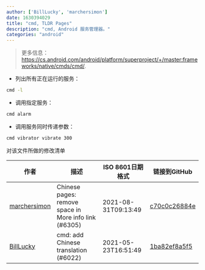 ```yaml
---
author: ['BillLucky', 'marchersimon']
date: 1630394029
title: "cmd, TLDR Pages"
description: "cmd, Android 服务管理器。"
categories: "android"
---
```

> 更多信息：<https://cs.android.com/android/platform/superproject/+/master:frameworks/native/cmds/cmd/>.

- 列出所有正在运行的服务：

```bash
cmd -l
```

- 调用指定服务：

```bash
cmd alarm
```

- 调用服务同时传递参数：

```bash
cmd vibrator vibrate 300
```
对该文件所做的修改清单


作者 | 描述 | ISO 8601日期格式 | 链接到GitHub
------|-----|-----|-----
[marchersimon](mailto:50295997+marchersimon@users.noreply.github.com) | Chinese pages: remove space in More info link (#6305) | 2021-08-31T09:13:49 | [c70c0c26884e](https://github.com/tldr-pages/tldr/commit/c70c0c26884ee74fabb640cd842d1e4c72d9df4b)
[BillLucky](mailto:bill.libiao@gmail.com) | cmd: add Chinese translation (#6022) | 2021-05-23T16:51:49 | [1ba82ef8a5f5](https://github.com/tldr-pages/tldr/commit/1ba82ef8a5f5d0bb97c06c108a06812e2dd53f0e)

